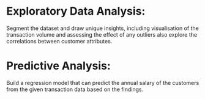 # Exploratory Data Analysis:
Segment the dataset and draw unique insights, including visualisation of the transaction volume and assessing the effect of any outliers also explore the correlations between customer attributes.
# Predictive Analysis:
Build a regression model that can predict the annual salary of the customers from the given transaction data based on the findings.
